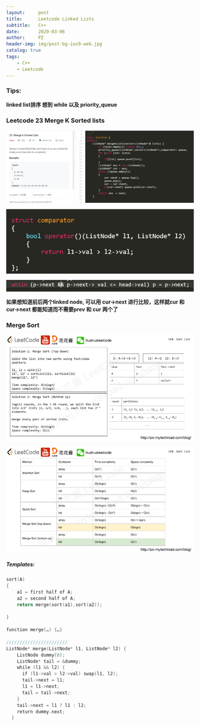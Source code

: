 ```yaml
---
layout:     post
title:      Leetcode Linked Lists
subtitle:   C++
date:       2020-03-06
author:     PZ
header-img: img/post-bg-ios9-web.jpg
catalog: true
tags:
    - C++
    - Leetcode
---
```


### Tips:

**linked list排序 想到 while 以及 priority_queue**

### Leetcode 23 Merge K Sorted lists

![img](https://raw.githubusercontent.com/pzheng16/pzheng16.github.io/master/img/linkedlist/1.png)

![img](https://raw.githubusercontent.com/pzheng16/pzheng16.github.io/master/img/linkedlist/2.png)

![img](https://raw.githubusercontent.com/pzheng16/pzheng16.github.io/master/img/linkedlist/3.png)

**如果想知道前后两个linked node, 可以用 cur->next 进行比较，这样就cur 和 cur->next 都能知道而不需要prev 和 cur 两个了**

### Merge Sort

![img](https://raw.githubusercontent.com/pzheng16/pzheng16.github.io/master/img/linkedlist/5.png)

![img](https://raw.githubusercontent.com/pzheng16/pzheng16.github.io/master/img/linkedlist/4.png)

##### Templates:

```c++
sort(A)
{
	a1 = first half of A;
	a2 = second half of A;
	return merge(sort(a1),sort(a2));
	
}

function merge(…) {…}

///////////////////////
ListNode* merge(ListNode* l1, ListNode* l2) {
    ListNode dummy(0);
    ListNode* tail = &dummy;
    while (l1 && l2) {
      if (l1->val > l2->val) swap(l1, l2);
      tail->next = l1;
      l1 = l1->next;
      tail = tail->next;
    }
    tail->next = l1 ? l1 : l2;    
    return dummy.next;
  }
```

